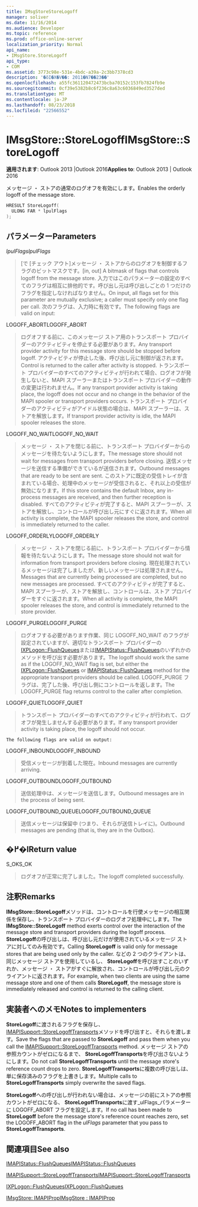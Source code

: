 ```yaml
---
title: IMsgStoreStoreLogoff
manager: soliver
ms.date: 11/16/2014
ms.audience: Developer
ms.topic: reference
ms.prod: office-online-server
localization_priority: Normal
api_name:
- IMsgStore.StoreLogoff
api_type:
- COM
ms.assetid: 3773c98e-531e-4bdc-a39a-2c3bb7378cd3
description: '�ŏI�X�V��: 2011�N7��23��'
ms.openlocfilehash: a55fc361120472473bcba70152c153fb7824fb9e
ms.sourcegitcommit: 0cf39e5382b8c6f236c8a63c6036849ed3527ded
ms.translationtype: MT
ms.contentlocale: ja-JP
ms.lasthandoff: 08/23/2018
ms.locfileid: "22566552"
---
```

# <a name="imsgstorestorelogoff"></a><span data-ttu-id="a1663-103">IMsgStore::StoreLogoff</span><span class="sxs-lookup"><span data-stu-id="a1663-103">IMsgStore::StoreLogoff</span></span>

  
  
<span data-ttu-id="a1663-104">**適用されます**: Outlook 2013 |Outlook 2016</span><span class="sxs-lookup"><span data-stu-id="a1663-104">**Applies to**: Outlook 2013 | Outlook 2016</span></span> 
  
<span data-ttu-id="a1663-105">メッセージ ・ ストアの通常のログオフを有効にします。</span><span class="sxs-lookup"><span data-stu-id="a1663-105">Enables the orderly logoff of the message store.</span></span>
  
```cpp
HRESULT StoreLogoff(
  ULONG FAR * lpulFlags
);
```

## <a name="parameters"></a><span data-ttu-id="a1663-106">パラメーター</span><span class="sxs-lookup"><span data-stu-id="a1663-106">Parameters</span></span>

 <span data-ttu-id="a1663-107">_lpulFlags_</span><span class="sxs-lookup"><span data-stu-id="a1663-107">_lpulFlags_</span></span>
  
> <span data-ttu-id="a1663-108">[で [チェック アウト]メッセージ ・ ストアからのログオフを制御するフラグのビットマスクです。</span><span class="sxs-lookup"><span data-stu-id="a1663-108">[in, out] A bitmask of flags that controls logoff from the message store.</span></span> <span data-ttu-id="a1663-109">入力ではこのパラメーターの設定のすべてのフラグは相互に排他的です。呼び出し元は呼び出しごとの 1 つだけのフラグを指定しなければなりません。</span><span class="sxs-lookup"><span data-stu-id="a1663-109">On input, all flags set for this parameter are mutually exclusive; a caller must specify only one flag per call.</span></span> <span data-ttu-id="a1663-110">次のフラグは、入力時に有効です。</span><span class="sxs-lookup"><span data-stu-id="a1663-110">The following flags are valid on input:</span></span>
    
<span data-ttu-id="a1663-111">LOGOFF_ABORT</span><span class="sxs-lookup"><span data-stu-id="a1663-111">LOGOFF_ABORT</span></span> 
  
> <span data-ttu-id="a1663-112">ログオフする前に、このメッセージ ストア用のトランスポート プロバイダーのアクティビティを停止する必要があります。</span><span class="sxs-lookup"><span data-stu-id="a1663-112">Any transport provider activity for this message store should be stopped before logoff.</span></span> <span data-ttu-id="a1663-113">アクティビティが停止した後、呼び出し元に制御が返されます。</span><span class="sxs-lookup"><span data-stu-id="a1663-113">Control is returned to the caller after activity is stopped.</span></span> <span data-ttu-id="a1663-114">トランスポート プロバイダーのすべてのアクティビティが行われて場合、ログオフが発生しないと、MAPI スプーラーまたはトランスポート プロバイダーの動作の変更は行われません。</span><span class="sxs-lookup"><span data-stu-id="a1663-114">If any transport provider activity is taking place, the logoff does not occur and no change in the behavior of the MAPI spooler or transport providers occurs.</span></span> <span data-ttu-id="a1663-115">トランスポート プロバイダーのアクティビティがアイドル状態の場合は、MAPI スプーラーは、ストアを解放します。</span><span class="sxs-lookup"><span data-stu-id="a1663-115">If transport provider activity is idle, the MAPI spooler releases the store.</span></span> 
    
<span data-ttu-id="a1663-116">LOGOFF_NO_WAIT</span><span class="sxs-lookup"><span data-stu-id="a1663-116">LOGOFF_NO_WAIT</span></span> 
  
> <span data-ttu-id="a1663-117">メッセージ ・ ストアを閉じる前に、トランスポート プロバイダーからのメッセージを待たないようにします。</span><span class="sxs-lookup"><span data-stu-id="a1663-117">The message store should not wait for messages from transport providers before closing.</span></span> <span data-ttu-id="a1663-118">送信メッセージを送信する準備ができているが送信されます。</span><span class="sxs-lookup"><span data-stu-id="a1663-118">Outbound messages that are ready to be sent are sent.</span></span> <span data-ttu-id="a1663-119">このストアに既定の受信トレイが含まれている場合、処理中のメッセージが受信されると、それ以上の受信が無効になります。</span><span class="sxs-lookup"><span data-stu-id="a1663-119">If this store contains the default Inbox, any in-process messages are received, and then further reception is disabled.</span></span> <span data-ttu-id="a1663-120">すべてのアクティビティが完了すると、MAPI スプーラーが、ストアを解放し、コントロールが呼び出し元にすぐに返されます。</span><span class="sxs-lookup"><span data-stu-id="a1663-120">When all activity is complete, the MAPI spooler releases the store, and control is immediately returned to the caller.</span></span> 
    
<span data-ttu-id="a1663-121">LOGOFF_ORDERLY</span><span class="sxs-lookup"><span data-stu-id="a1663-121">LOGOFF_ORDERLY</span></span> 
  
> <span data-ttu-id="a1663-122">メッセージ ・ ストアを閉じる前に、トランスポート プロバイダーから情報を待たないようにします。</span><span class="sxs-lookup"><span data-stu-id="a1663-122">The message store should not wait for information from transport providers before closing.</span></span> <span data-ttu-id="a1663-123">現在処理されているメッセージは完了しましたが、新しいメッセージは処理されません。</span><span class="sxs-lookup"><span data-stu-id="a1663-123">Messages that are currently being processed are completed, but no new messages are processed.</span></span> <span data-ttu-id="a1663-124">すべてのアクティビティが完了すると、MAPI スプーラーが、ストアを解放し、コントロールは、ストア プロバイダーをすぐに返されます。</span><span class="sxs-lookup"><span data-stu-id="a1663-124">When all activity is complete, the MAPI spooler releases the store, and control is immediately returned to the store provider.</span></span> 
    
<span data-ttu-id="a1663-125">LOGOFF_PURGE</span><span class="sxs-lookup"><span data-stu-id="a1663-125">LOGOFF_PURGE</span></span> 
  
> <span data-ttu-id="a1663-126">ログオフする必要があります作業、同じ LOGOFF_NO_WAIT のフラグが設定されていますが、適切なトランスポート プロバイダーの[IXPLogon::FlushQueues](ixplogon-flushqueues.md)または[IMAPIStatus::FlushQueues](imapistatus-flushqueues.md)のいずれかのメソッドを呼び出す必要があります。</span><span class="sxs-lookup"><span data-stu-id="a1663-126">The logoff should work the same as if the LOGOFF_NO_WAIT flag is set, but either the [IXPLogon::FlushQueues](ixplogon-flushqueues.md) or [IMAPIStatus::FlushQueues](imapistatus-flushqueues.md) method for the appropriate transport providers should be called.</span></span> <span data-ttu-id="a1663-127">LOGOFF_PURGE フラグは、完了した後、呼び出し側にコントロールを返します。</span><span class="sxs-lookup"><span data-stu-id="a1663-127">The LOGOFF_PURGE flag returns control to the caller after completion.</span></span> 
    
<span data-ttu-id="a1663-128">LOGOFF_QUIET</span><span class="sxs-lookup"><span data-stu-id="a1663-128">LOGOFF_QUIET</span></span> 
  
> <span data-ttu-id="a1663-129">トランスポート プロバイダーのすべてのアクティビティが行われて、ログオフが発生しませんする必要があります。</span><span class="sxs-lookup"><span data-stu-id="a1663-129">If any transport provider activity is taking place, the logoff should not occur.</span></span>
    
    The following flags are valid on output:
    
<span data-ttu-id="a1663-130">LOGOFF_INBOUND</span><span class="sxs-lookup"><span data-stu-id="a1663-130">LOGOFF_INBOUND</span></span> 
  
> <span data-ttu-id="a1663-131">受信メッセージが到着した現在。</span><span class="sxs-lookup"><span data-stu-id="a1663-131">Inbound messages are currently arriving.</span></span>
    
<span data-ttu-id="a1663-132">LOGOFF_OUTBOUND</span><span class="sxs-lookup"><span data-stu-id="a1663-132">LOGOFF_OUTBOUND</span></span> 
  
> <span data-ttu-id="a1663-133">送信処理中は、メッセージを送信します。</span><span class="sxs-lookup"><span data-stu-id="a1663-133">Outbound messages are in the process of being sent.</span></span>
    
<span data-ttu-id="a1663-134">LOGOFF_OUTBOUND_QUEUE</span><span class="sxs-lookup"><span data-stu-id="a1663-134">LOGOFF_OUTBOUND_QUEUE</span></span> 
  
> <span data-ttu-id="a1663-135">送信メッセージは保留中 (つまり、それらが送信トレイに)。</span><span class="sxs-lookup"><span data-stu-id="a1663-135">Outbound messages are pending (that is, they are in the Outbox).</span></span>
    
## <a name="return-value"></a><span data-ttu-id="a1663-136">�߂�l</span><span class="sxs-lookup"><span data-stu-id="a1663-136">Return value</span></span>

<span data-ttu-id="a1663-137">S_OK</span><span class="sxs-lookup"><span data-stu-id="a1663-137">S_OK</span></span> 
  
> <span data-ttu-id="a1663-138">ログオフが正常に完了しました。</span><span class="sxs-lookup"><span data-stu-id="a1663-138">The logoff completed successfully.</span></span>
    
## <a name="remarks"></a><span data-ttu-id="a1663-139">注釈</span><span class="sxs-lookup"><span data-stu-id="a1663-139">Remarks</span></span>

<span data-ttu-id="a1663-140">**IMsgStore::StoreLogoff**メソッドは、コントロールを行使メッセージの相互関係を保存し、トランスポート プロバイダーのログオフ処理中にします。</span><span class="sxs-lookup"><span data-stu-id="a1663-140">The **IMsgStore::StoreLogoff** method exerts control over the interaction of the message store and transport providers during the logoff process.</span></span> <span data-ttu-id="a1663-141">**StoreLogoff**の呼び出しは、呼び出し元だけが使用されているメッセージ ストアに対してのみ有効です。</span><span class="sxs-lookup"><span data-stu-id="a1663-141">Calling **StoreLogoff** is valid only for message stores that are being used only by the caller.</span></span> <span data-ttu-id="a1663-142">などの 2 つのクライアントは、同じメッセージ ストアを使用しているし、 **StoreLogoff**を呼び出すことのいずれか、メッセージ ・ ストアがすぐに解放され、コントロールが呼び出し元のクライアントに返されます。</span><span class="sxs-lookup"><span data-stu-id="a1663-142">For example, when two clients are using the same message store and one of them calls **StoreLogoff**, the message store is immediately released and control is returned to the calling client.</span></span>
  
## <a name="notes-to-implementers"></a><span data-ttu-id="a1663-143">実装者へのメモ</span><span class="sxs-lookup"><span data-stu-id="a1663-143">Notes to implementers</span></span>

<span data-ttu-id="a1663-144">**StoreLogoff**に渡されるフラグを保存し、 [IMAPISupport::StoreLogoffTransports](imapisupport-storelogofftransports.md)メソッドを呼び出すと、それらを渡します。</span><span class="sxs-lookup"><span data-stu-id="a1663-144">Save the flags that are passed to **StoreLogoff** and pass them when you call the [IMAPISupport::StoreLogoffTransports](imapisupport-storelogofftransports.md) method.</span></span> <span data-ttu-id="a1663-145">メッセージ ストアの参照カウントがゼロになるまで、 **StoreLogoffTransports**を呼び出さないようにします。</span><span class="sxs-lookup"><span data-stu-id="a1663-145">Do not call **StoreLogoffTransports** until the message store's reference count drops to zero.</span></span> <span data-ttu-id="a1663-146">**StoreLogoffTransports**に複数の呼び出しは、単に保存済みのフラグを上書きします。</span><span class="sxs-lookup"><span data-stu-id="a1663-146">Multiple calls to **StoreLogoffTransports** simply overwrite the saved flags.</span></span> 
  
<span data-ttu-id="a1663-147">**StoreLogoff**への呼び出しが行われない場合は、メッセージの前にストアの参照カウントがゼロになる、 **StoreLogoffTransports**に渡す_ulFlags_パラメーターに LOGOFF_ABORT フラグを設定します。</span><span class="sxs-lookup"><span data-stu-id="a1663-147">If no call has been made to **StoreLogoff** before the message store's reference count reaches zero, set the LOGOFF_ABORT flag in the  _ulFlags_ parameter that you pass to **StoreLogoffTransports**.</span></span>
  
## <a name="see-also"></a><span data-ttu-id="a1663-148">関連項目</span><span class="sxs-lookup"><span data-stu-id="a1663-148">See also</span></span>



[<span data-ttu-id="a1663-149">IMAPIStatus::FlushQueues</span><span class="sxs-lookup"><span data-stu-id="a1663-149">IMAPIStatus::FlushQueues</span></span>](imapistatus-flushqueues.md)
  
[<span data-ttu-id="a1663-150">IMAPISupport::StoreLogoffTransports</span><span class="sxs-lookup"><span data-stu-id="a1663-150">IMAPISupport::StoreLogoffTransports</span></span>](imapisupport-storelogofftransports.md)
  
[<span data-ttu-id="a1663-151">IXPLogon::FlushQueues</span><span class="sxs-lookup"><span data-stu-id="a1663-151">IXPLogon::FlushQueues</span></span>](ixplogon-flushqueues.md)
  
[<span data-ttu-id="a1663-152">IMsgStore: IMAPIProp</span><span class="sxs-lookup"><span data-stu-id="a1663-152">IMsgStore : IMAPIProp</span></span>](imsgstoreimapiprop.md)

